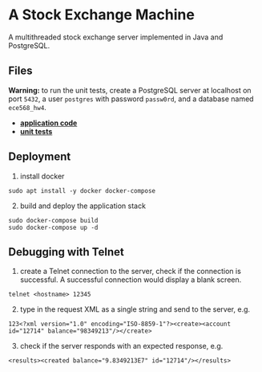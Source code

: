 # A Stock Exchange Machine
A multithreaded stock exchange server implemented in Java and PostgreSQL.

## Files
**Warning:** to run the unit tests, create a PostgreSQL server at localhost on port `5432`, a user `postgres` with password `passw0rd`, and a database named `ece568_hw4`.

- [**application code**](app/server/src/main/java/edu/duke/ece568/server/)
- [**unit tests**](app/server/src/test/java/edu/duke/ece568/server/)

## Deployment
1. install docker
```
sudo apt install -y docker docker-compose
```
2. build and deploy the application stack
```
sudo docker-compose build
sudo docker-compose up -d
```

## Debugging with Telnet
1. create a Telnet connection to the server, check if the connection is successful. A successful connection would display a blank screen.
```
telnet <hostname> 12345 
```
2. type in the request XML as a single string and send to the server, e.g.
```
123<?xml version="1.0" encoding="ISO-8859-1"?><create><account id="12714" balance="98349213"/></create>
```
3. check if the server responds with an expected response, e.g.
```
<results><created balance="9.8349213E7" id="12714"/></results>
```

